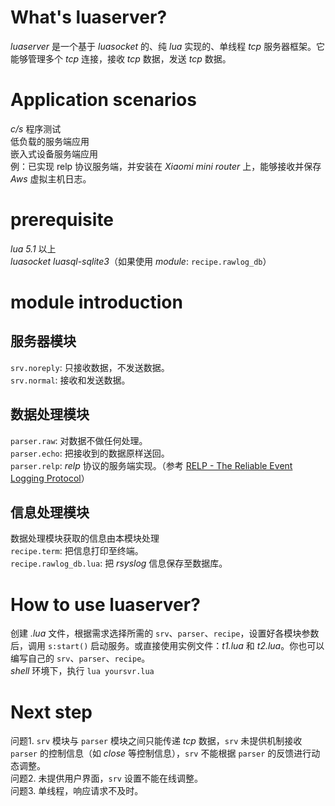 # What's luaserver?
*luaserver* 是一个基于 *luasocket* 的、纯 *lua* 实现的、单线程 *tcp* 服务器框架。它能够管理多个 *tcp* 连接，接收 *tcp* 数据，发送 *tcp* 数据。  
# Application scenarios
*c/s* 程序测试  
低负载的服务端应用  
嵌入式设备服务端应用  
例：已实现 relp 协议服务端，并安装在 *Xiaomi mini router* 上，能够接收并保存 *Aws* 虚拟主机日志。
# prerequisite
*lua 5.1* 以上  
*luasocket*
*luasql-sqlite3*（如果使用 *module*: `recipe.rawlog_db`）
# module introduction
## 服务器模块
`srv.noreply`: 只接收数据，不发送数据。  
`srv.normal`: 接收和发送数据。
## 数据处理模块
`parser.raw`: 对数据不做任何处理。  
`parser.echo`: 把接收到的数据原样送回。  
`parser.relp`: *relp* 协议的服务端实现。（参考 [RELP - The Reliable Event Logging Protocol](http://www.rsyslog.com/doc/relp.html)）
## 信息处理模块
数据处理模块获取的信息由本模块处理  
`recipe.term`: 把信息打印至终端。  
`recipe.rawlog_db.lua`: 把 *rsyslog* 信息保存至数据库。
# How to use luaserver?
创建 *.lua* 文件，根据需求选择所需的 `srv`、`parser`、`recipe`，设置好各模块参数后，调用 `s:start()` 启动服务。或直接使用实例文件：*t1.lua* 和 *t2.lua*。你也可以编写自己的 `srv`、`parser`、`recipe`。  
*shell* 环境下，执行 `lua yoursvr.lua`
# Next step
问题1. `srv` 模块与 `parser` 模块之间只能传递 *tcp* 数据，`srv` 未提供机制接收 `parser` 的控制信息（如 *close* 等控制信息），`srv` 不能根据 `parser` 的反馈进行动态调整。  
问题2. 未提供用户界面，`srv` 设置不能在线调整。  
问题3. 单线程，响应请求不及时。